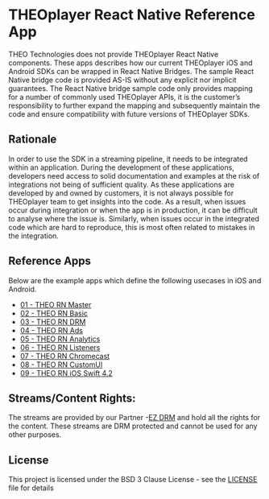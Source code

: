 # THEOplayer React Native Reference App

THEO Technologies does not provide THEOplayer React Native components. These apps describes how our current THEOplayer iOS and Android SDKs can be wrapped in React Native Bridges. The sample React Native bridge code is provided AS-IS without any explicit nor implicit guarantees. The React Native bridge sample code only provides mapping for a number of commonly used THEOplayer APIs, it is the customer’s responsibility to further expand the mapping and subsequently maintain the code and ensure compatibility with future versions of THEOplayer SDKs.


## Rationale

In order to use the SDK in a streaming pipeline, it needs to be integrated within an application. During the development of these applications, developers need access to solid documentation and examples at the risk of integrations not being of sufficient quality. As these applications are developed by and owned by customers, it is not always possible for THEOplayer team to get insights into the code. As a result, when issues occur during integration or when the app is in production, it can be difficult to analyse where the issue is. Similarly, when issues occur in the integrated code which are hard to reproduce, this is most often related to mistakes in the integration.


## Reference Apps

Below are the example apps which define the following usecases in iOS and Android.

* [01 - THEO RN Master](./01-rn-master/README.md)
* [02 - THEO RN Basic](./02-rn-basic/README.md)
* [03 - THEO RN DRM](./03-rn-drm/README.md)
* [04 - THEO RN Ads](./04-rn-ads/README.md)
* [05 - THEO RN Analytics](./05-rn-analytics/README.md)
* [06 - THEO RN Listeners](./06-rn-event-listeners/README.md)
* [07 - THEO RN Chromecast](./07-rn-chromecast/README.md)
* [08 - THEO RN CustomUI](./08-rn-custom-ui/README.md)
* [09 - THEO RN iOS Swift 4.2](./09-rn-ios-swift-4.2/README.md)

## Streams/Content Rights:
The streams are provided by our Partner -[EZ DRM](https://ezdrm.com/) and hold all the rights for the content. These streams are DRM protected and cannot be used for any other purposes. 

## License
This project is licensed under the BSD 3 Clause License - see the [LICENSE ](LICENSE) file for details